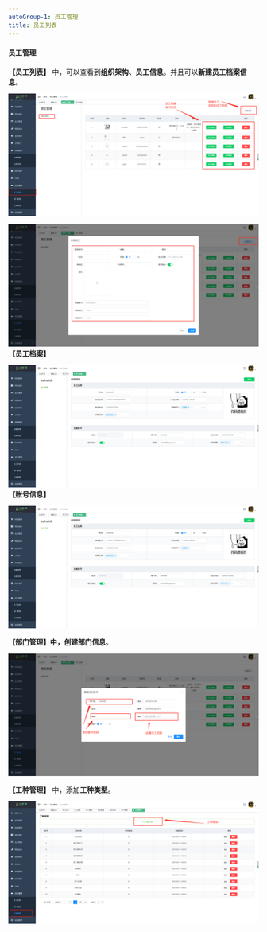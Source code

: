 ```yaml
---
autoGroup-1: 员工管理
title: 员工列表
---
```

#### 员工管理

**【员工列表】** 中，可以查看到**组织架构、员工信息**。并且可以**新建员工档案信息**。

![3](../../.vuepress/public/product/115.png)

![3](../../.vuepress/public/product/116.png)
**【员工档案】**

![3](../../.vuepress/public/product/117.png)
**【账号信息】**

![3](../../.vuepress/public/product/117.png)

**【部门管理】**中，创建**部门信息**。

![3](../../.vuepress/public/product/118.png)

**【工种管理】** 中，添加**工种类型**。

![3](../../.vuepress/public/product/120.png)
